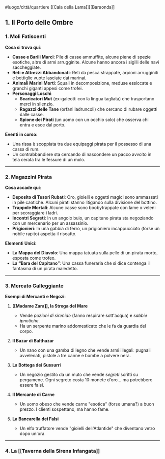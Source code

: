 #luogo/città/quartiere 
[[Cala della Lama]][[Baraonda]]
## **1. Il Porto delle Ombre**
### **1. Moli Fatiscenti**  
**Cosa si trova qui**:  
- **Casse e Barili Marci**: Pile di casse ammuffite, alcune piene di spezie esotiche, altre di armi arrugginite. Alcune hanno ancora i sigilli delle navi saccheggiate.  
- **Reti e Attrezzi Abbandonati**: Reti da pesca strappate, arpioni arrugginiti e bottiglie vuote lasciate dai marinai.  
- **Animali Marini Morti**: Squali in decomposizione, meduse essiccate e granchi giganti appesi come trofei.  
- **Personaggi Loschi**:  
  - **Scaricatori Mut** (ex-galeotti con la lingua tagliata) che trasportano merci in silenzio.  
  - **Ragazzi delle Tane** (orfani ladruncoli) che cercano di rubare oggetti dalle casse.  
  - **Spione dei Pirati** (un uomo con un occhio solo) che osserva chi entra e esce dal porto.  

**Eventi in corso**:  
- Una rissa è scoppiata tra due equipaggi pirata per il possesso di una cassa di rum.  
- Un contrabbandiere sta cercando di nascondere un pacco avvolto in tela cerata tra le fessure di un molo.  

---

### **2. Magazzini Pirata**  
**Cosa accade qui**:  
- **Deposito di Tesori Rubati**: Oro, gioielli e oggetti magici sono ammassati in pile caotiche. Alcuni pirati stanno litigando sulla divisione del bottino.  
- **Trappole Mortali**: Alcune casse sono boobytrappate con lame o veleni per scoraggiare i ladri.  
- **Incontri Segreti**: In un angolo buio, un capitano pirata sta negoziando con un mercenario per un assassinio.  
- **Prigionieri**: In una gabbia di ferro, un prigioniero incappucciato (forse un nobile rapito) aspetta il riscatto.  

**Elementi Unici**:  
- **La Mappa del Diavolo**: Una mappa tatuata sulla pelle di un pirata morto, esposta come trofeo.  
- **La “Bara del Capitano”**: Una cassa funeraria che si dice contenga il fantasma di un pirata maledetto.  

---

### **3. Mercato Galleggiante**  
**Esempi di Mercanti e Negozi**:  
1. **[[Madame Zara]], la Strega del Mare**  
   - Vende *pozioni di sirenide* (fanno respirare sott'acqua) e *sabbie ipnotiche*.  
   - Ha un serpente marino addomesticato che le fa da guardia del corpo.  

2. **Il Bazar di Balthazar**  
   - Un nano con una gamba di legno che vende armi illegali: pugnali avvelenati, pistole a tre canne e bombe a polvere nera.  

3. **La Bottega dei Sussurri**  
   - Un negozio gestito da un muto che vende *segreti* scritti su pergamene. Ogni segreto costa 10 monete d'oro... ma potrebbero essere falsi.  

4. **Il Mercante di Carne**  
   - Un uomo obeso che vende carne "esotica" (forse umana?) a buon prezzo. I clienti sospettano, ma hanno fame.  

5. **La Bancarella dei Falsi**  
   - Un elfo truffatore vende "gioielli dell'Atlantide" che diventano vetro dopo un'ora.  

---

### **4. La [[Taverna della Sirena Infangata]]**  
